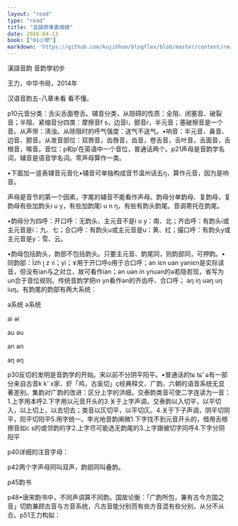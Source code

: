 ```yaml
---
layout: "read"
type: "read"
title: "音韻學專書摘錄"
date: 2016-04-13
book: ["01小學"]
markdown: 'https://github.com/kujihhoe/blogflex/blob/master/content/read/01-小學/100-音韻學.md'
---
```


漢語音韵 音韵學初步

王力，中华书局，2014年

汉语音韵五-八章未看  看不懂。

p10元音分类：舌尖舌面卷舌。辅音分类，从阻碍的性质：全阻、闭塞音、破裂音；半阻、紧缩音分四类：摩擦音f s，边音l，颤音r，半元音；塞<n>破</n>擦音是一个音。从声带：淸浊。从除阻时的呼气强度：送气不送气。•响音：半元音、鼻音、边音、颤音。从发音部位：双唇音，齿唇音，齿音，卷舌音，舌叶音，舌面音，舌根音，喉音。音位：p和p‘在英语中一个音位，普通话两个。p21声母是音韵学名词，辅音是语音学名词。零声母算作一类。

•下面加一竖表辅音元音化•辅音可单独构成音节温州话五ŋ，算作元音，因为是响音。

声母是音节的第一个因素，字尾的辅音不能看作声母。韵母分单韵母、复韵母，复韵母有些加韵头i u y，有些加韵尾i u n ŋ，有些有韵头韵尾。音调寄托在韵尾。

•韵母分为四呼：开口呼：无韵头、主元音不是i u y：南、北；齐齿呼：有韵头i或主元音是i：九、七；合口呼：有韵头u或主元音是u：黄、红；撮口呼：有韵头y或主元音是y：雪、云。

•韵母包括韵头，韵部不包括韵头。只要主元音、韵尾同，则韵部同，可押韵。•同韵部：Ï<n>zh ʅ  z ɿ</n>i；yi；ɤ用于开口呼o用于合口呼；an  iɛn  uan  yan<n>iɛn是实际读音，但没有ian与之对立，故可看作ian</n>；ən  uən  in  yn<n>uən的ə若隐若现，省写为un合于音位规则。传统音韵学把in yn看作ən的齐齿呼、合口呼</n>； əŋ  iŋ  uəŋ  uŋ  iuŋ。有韵尾的韵部有两大系统：

a系统   ə系统

ai        əi

au       əu

an       ən

aŋ       əŋ

p30反切的发明是音韵学的开始。宋以前不分阴平阳平。•普通话的tɕ  tɕ’  ɕ有一部分来自古音k  k’  x<n>家、虾</n>「鸡，古奚切」ç经典释文、广韵、六朝的语音系统无显著差别。<v>集韵</v>对<v>广韵</v>的改进：区分上字的洪细。<v>交泰韵</v><v>类音</v>可使二字连读为一音：1.上字用本呼2.下字用以元音开头的3.关于上字声调，交泰韵以入切平，以平切入，以上切上，以去切去；类音以仄切平，以平切仄。4.关于下子声调，阴平切阴平，阳平切阳平5.用字统一。李光地<v>音韵阐微</v>1.下字找不到元音开头的，借用舌根擦音<n>如c s</n>的或邻韵的字2.上字尽可能选无韵尾的3.上字跟被切字同呼4.下字分阴阳平

p40详细的注音字母：  



p42两个字声母同叫双声，韵部同叫叠韵。

p45韵书

p48•唐宋韵书中，不同声调算不同韵。<v>国故论衡</v>：「广韵所包，兼有古今方国之音」切韵兼顾古音与方音系统，凡古音能分别而有些方音混有些分别，从分不从合。p51王力构拟：
